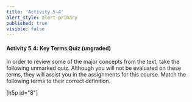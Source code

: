 ```yaml
---
title: 'Activity 5-4'
alert_style: alert-primary
published: true
visible: false
---
```

#### Activity 5.4: Key Terms Quiz (ungraded)

In order to review some of the major concepts from the text, take the following
unmarked quiz. Although you will not be evaluated on these terms, they will
assist you in the assignments for this course.
Match the following terms to their correct definition.

 [h5p id="8"]
